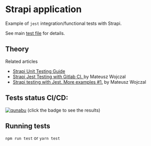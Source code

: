 # Strapi application

Example of `jest` integration/functional tests with Strapi. 

See main [test file](tests/app.test.js) for details.

## Theory 

Related articles 

- [Strapi Unit Testing Guide](https://strapi.io/documentation/v3.x/guides/unit-testing.html)
- [Strapi Jest Testing with Gitlab CI.
](https://medium.com/qunabu-interactive/strapi-jest-testing-with-gitlab-ci-82ffe4c5715a) by Mateusz Wojczal 
- [Strapi testing with Jest. More examples #1.](https://medium.com/qunabu-interactive/strapi-testing-more-examples-b09b07088353) by Mateusz Wojczal 

## Tests status CI/CD:
[![qunabu](https://circleci.com/gh/qunabu/strapi-unit-test-example.svg?style=shield)](https://circleci.com/gh/qunabu/strapi-unit-test-example) (click the badge to see the results)

## Running tests

`npm run test` or `yarn test`

